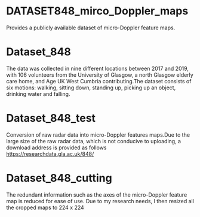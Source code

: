 # DATASET848_mirco_Doppler_maps
 Provides a publicly available dataset of micro-Doppler feature maps.

# Dataset_848
The data was collected in nine different locations between 2017 and 2019, with 106 volunteers from the University of Glasgow, a north Glasgow elderly care home, and Age UK West Cumbria contributing.The dataset consists of
six motions: walking, sitting down, standing up, picking up an object, drinking water
and falling.

# Dataset_848_test
Conversion of raw radar data into micro-Doppler features maps.Due to the large size of the raw radar data, which is not conducive to uploading, a download address is provided as follows https://researchdata.gla.ac.uk/848/

# Dataset_848_cutting
The redundant information such as the axes of the micro-Doppler feature map is reduced for ease of use.
Due to my research needs, I then resized all the cropped maps to 224 x 224







